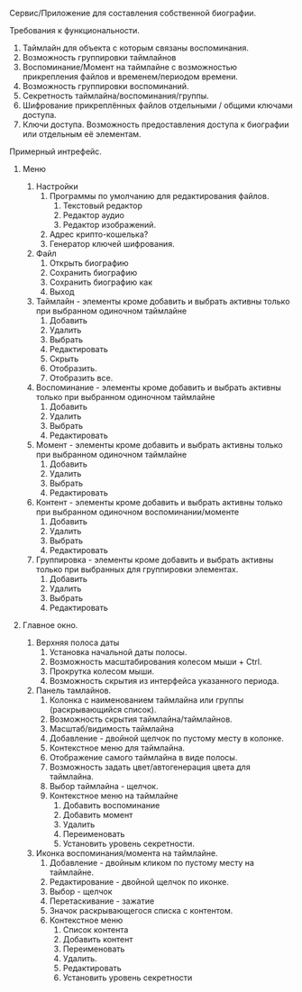 Сервис/Приложение для составления собственной биографии.

Требования к функциональности.
1. Таймлайн  для объекта с которым связаны воспоминания.
2. Возможность группировки таймлайнов
3. Воспоминание/Момент на таймлайне с возможностью прикрепления файлов и временем/периодом времени.
4. Возможность группировки воспоминаний.
4. Секретность таймлайна/воспоминания/группы.
5. Шифрование прикреплённых файлов отдельными / общими ключами доступа.
6. Ключи доступа. Возможность предоставления доступа к биографии или отдельным её элементам.  

Примерный интрефейс.
1. Меню
    1. Настройки
        1.  Программы по умолчанию для редактирования файлов.
            1. Текстовый редактор
            2. Редактор аудио
            3. Редактор изображений.
        2. Адрес крипто-кошелька?
        3. Генератор ключей шифрования.
    1. Файл
        1. Открыть биографию
        2. Сохранить биографию
        2. Сохранить биографию как
        3. Выход
    1. Таймлайн - элементы кроме добавить и выбрать активны только при выбранном одиночном таймлайне
        1. Добавить
        1. Удалить
        1. Выбрать
        1. Редактировать
        1. Скрыть
        1. Отобразить.
        1. Отобразить все.
    1. Воспоминание - элементы кроме добавить и выбрать активны только при выбранном  одиночном таймлайне
        1. Добавить
        1. Удалить
        1. Выбрать
        1. Редактировать
    1. Момент - элементы кроме добавить  и выбрать активны только при выбранном  одиночном  таймлайне
        1. Добавить
        1. Удалить
        1. Выбрать
        1. Редактировать        
    1. Контент - элементы кроме добавить  и выбрать активны только при выбранном одиночном воспоминании/моменте
        1. Добавить
        1. Удалить
        1. Выбрать
        1. Редактировать
    1. Группировка - элементы кроме добавить и выбрать активны только при выбранных для группировки элементах.
        1. Добавить
        1. Удалить
        1. Выбрать
        1. Редактировать


1. Главное окно.
    1. Верхняя полоса даты
        1. Установка начальной даты полосы.
        1. Возможность масштабирования колесом мыши + Ctrl.
        1. Прокрутка колесом мыши.
        1. Возможность скрытия из интерфейса указанного периода.
    1. Панель тамлайнов. 
        1. Колонка с наименованием таймлайна или группы (раскрывающийся список).
        1. Возможность скрытия таймлайна/таймлайнов.
        1. Масштаб/видимость таймлайна
        1. Добавление - двойной щелчок по пустому месту в колонке. 
        1. Контекстное меню для таймлайна. 
        1. Отображение самого таймлайна в виде полосы. 
        1. Возможность задать цвет/автогенерация цвета для таймлайна.
        1. Выбор таймлайна - щелчок.
        1. Контекстное меню на таймлайне
            1. Добавить воспоминание
            2. Добавить момент
            3. Удалить
            1. Переименовать
            1. Установить уровень секретности.
    1. Иконка воспоминания/момента на таймлайне. 
        1. Добавление - двойным кликом по пустому месту на таймлайне.
        1. Редактирование  - двойной щелчок по иконке.
        1. Выбор - щелчок
        1. Перетаскивание - зажатие 
        1. Значок раскрывающегося списка с контентом.
        1. Контекстное меню 
            1. Список контента
            1. Добавить контент
            1. Переименовать
            1. Удалить.
            1. Редактировать
            1. Установить уровень секретности
